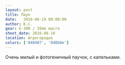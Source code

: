 ```yaml
---
layout: post
title: Паук
date:   2016-06-19 00:00:00
author: К.С.
gear: E-300 / 35mm macro
shoot_date: 2016-06-18
location: Агрогородок
colors: ['040407', '0d0b0e']
---
```


Очень милый и фотогеничный паучок, с капельками.
